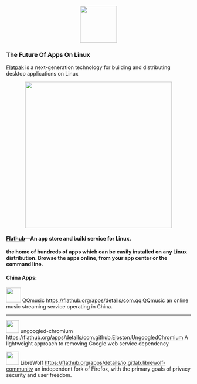 <div align=center><img width="100" src="https://flatpak.org/img/logo-5bc540c2.svgz"></div>


### The Future Of Apps On Linux

[Flatpak](https://flatpak.org/) is a next-generation technology for building and distributing desktop applications on Linux

<div align=center><img width="400" src="https://flatpak.org/img/delivery_truck2-bb72338f.png"></div>

#### [Flathub](https://flathub.org/home)—An app store and build service for Linux. 

#### the home of hundreds of apps which can be easily installed on any Linux distribution. Browse the apps online, from your app center or the command line.





#### China Apps:

<img width="40" src="https://dl.flathub.org/repo/appstream/x86_64/icons/128x128/com.qq.QQmusic.png"> QQmusic https://flathub.org/apps/details/com.qq.QQmusic an online music streaming service operating in China.







*********



<img width="35" src="https://dl.flathub.org/repo/appstream/x86_64/icons/128x128/com.github.Eloston.UngoogledChromium.png"> ungoogled-chromium https://flathub.org/apps/details/com.github.Eloston.UngoogledChromium A lightweight approach to removing Google web service dependency

<img width="35" src="https://dl.flathub.org/repo/appstream/x86_64/icons/128x128/io.gitlab.librewolf-community.png"> LibreWolf https://flathub.org/apps/details/io.gitlab.librewolf-community  an independent fork of Firefox, with the primary goals of privacy security and user freedom.
